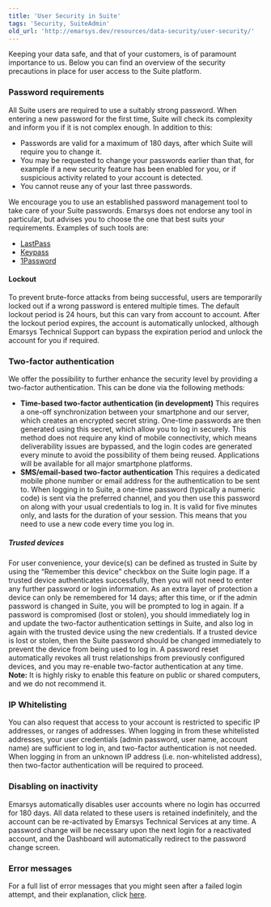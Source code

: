 ```yaml
---
title: 'User Security in Suite'
tags: 'Security, SuiteAdmin'
old_url: 'http://emarsys.dev/resources/data-security/user-security/'
---
```


Keeping your data safe, and that of your customers, is of paramount importance to us. Below you can find an overview of the security precautions in place for user access to the Suite platform.

### Password requirements

 All Suite users are required to use a suitably strong password. When entering a new password for the first time, Suite will check its complexity and inform you if it is not complex enough. In addition to this:

- Passwords are valid for a maximum of 180 days, after which Suite will require you to change it.
- You may be requested to change your passwords earlier than that, for example if a new security feature has been enabled for you, or if suspicious activity related to your account is detected.
- You cannot reuse any of your last three passwords.

 We encourage you to use an established password management tool to take care of your Suite passwords. Emarsys does not endorse any tool in particular, but advises you to choose the one that best suits your requirements. Examples of such tools are:

- [LastPass](http://lastpass.com/)
- [Keypass](http://keepass.info/)
- [1Password](http://1password.com/)

#### Lockout

 To prevent brute-force attacks from being successful, users are temporarily locked out if a wrong password is entered multiple times. The default lockout period is 24 hours, but this can vary from account to account. After the lockout period expires, the account is automatically unlocked, although Emarsys Technical Support can bypass the expiration period and unlock the account for you if required.

### Two-factor authentication

 We offer the possibility to further enhance the security level by providing a two-factor authentication. This can be done via the following methods:

- **Time-based two-factor authentication (in development)** This requires a one-off synchronization between your smartphone and our server, which creates an encrypted secret string. One-time passwords are then generated using this secret, which allow you to log in securely. This method does not require any kind of mobile connectivity, which means deliverability issues are bypassed, and the login codes are generated every minute to avoid the possibility of them being reused. Applications will be available for all major smartphone platforms.
- **SMS/email-based two-factor authentication** This requires a dedicated mobile phone number or email address for the authentication to be sent to. When logging in to Suite, a one-time password (typically a numeric code) is sent via the preferred channel, and you then use this password on along with your usual credentials to log in. It is valid for five minutes only, and lasts for the duration of your session. This means that you need to use a new code every time you log in.

##### Trusted devices

 For user convenience, your device(s) can be defined as trusted in Suite by using the “Remember this device” checkbox on the Suite login page. If a trusted device authenticates successfully, then you will not need to enter any further password or login information. As an extra layer of protection a device can only be remembered for 14 days; after this time, or if the admin password is changed in Suite, you will be prompted to log in again. If a password is compromised (lost or stolen), you should immediately log in and update the two-factor authentication settings in Suite, and also log in again with the trusted device using the new credentials. If a trusted device is lost or stolen, then the Suite password should be changed immediately to prevent the device from being used to log in. A password reset automatically revokes all trust relationships from previously configured devices, and you may re-enable two-factor authentication at any time. **Note:** It is highly risky to enable this feature on public or shared computers, and we do not recommend it.

### IP Whitelisting

 You can also request that access to your account is restricted to specific IP addresses, or ranges of addresses. When logging in from these whitelisted addresses, your user credentials (admin password, user name, account name) are sufficient to log in, and two-factor authentication is not needed. When logging in from an unknown IP address (i.e. non-whitelisted address), then two-factor authentication will be required to proceed.

### Disabling on inactivity

 Emarsys automatically disables user accounts where no login has occurred for 180 days. All data related to these users is retained indefinitely, and the account can be re-activated by Emarsys Technical Services at any time. A password change will be necessary upon the next login for a reactivated account, and the Dashboard will automatically redirect to the password change screen.

### Error messages

 For a full list of error messages that you might seen after a failed login attempt, and their explanation, click [here](/Resources/login-faq.md "Failed Login – FAQ").